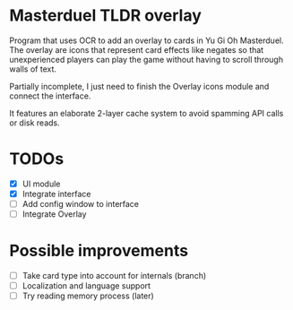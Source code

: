 # Masterduel TLDR overlay
Program that uses OCR to add an overlay to cards in Yu Gi Oh Masterduel.
The overlay are icons that represent card effects like negates so that unexperienced players can play the game without having to scroll through walls of text.

Partially incomplete, I just need to finish the Overlay icons module and connect the interface.

It features an elaborate 2-layer cache system to avoid spamming API calls or disk reads.

# TODOs
- [X] UI module
- [X] Integrate interface
- [ ] Add config window to interface
- [ ] Integrate Overlay

# Possible improvements
- [ ] Take card type into account for internals (branch)
- [ ] Localization and language support
- [ ] Try reading memory process (later)
